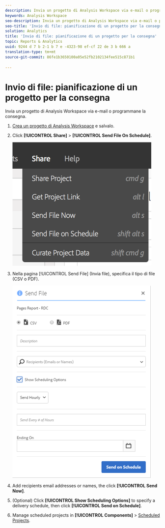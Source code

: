 ```yaml
---
description: Invia un progetto di Analysis Workspace via e-mail o programmane la consegna.
keywords: Analysis Workspace
seo-description: Invia un progetto di Analysis Workspace via e-mail o programmane la consegna.
seo-title: 'Invio di file: pianificazione di un progetto per la consegna'
solution: Analytics
title: 'Invio di file: pianificazione di un progetto per la consegna'
topic: Reports & Analytics
uuid: 9244 d 7 b 2-1 b 7 e -4323-98 ef-cf 22 de 3 b 666 a
translation-type: tm+mt
source-git-commit: 86fe1b3650100a05e52fb2102134fee515c871b1

---
```



# Invio di file: pianificazione di un progetto per la consegna

Invia un progetto di Analysis Workspace via e-mail o programmane la consegna.

1. [Crea un progetto di Analysis Workspace](https://marketing.adobe.com/resources/help/en_US/analytics/analysis-workspace/t_freeform_project.html) e salvalo.
1. Click **[!UICONTROL Share]** &gt; **[!UICONTROL Send File On Schedule]**.

   ![Risultato passaggio](assets/send-file.png)

1. Nella pagina [!UICONTROL Send File] (Invia file), specifica il tipo di file (CSV o PDF).

   ![Risultato passaggio](assets/send-file-pop-up.png)

1. Add recipients email addresses or names, the click **[!UICONTROL Send Now]**.
1. (Optional) Click **[!UICONTROL Show Scheduling Options]** to specify a delivery schedule, then click **[!UICONTROL Send on Schedule]**.
1. Manage scheduled projects in **[!UICONTROL Components]** &gt; [Scheduled Projects](../../../analyze/analysis-workspace/curate-share/schedule-projects.md#concept_A7B9856EF2504BD791FE5A9E8AA7C29C).
